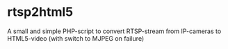 # rtsp2html5
A small and simple PHP-script to convert RTSP-stream from IP-cameras to HTML5-video (with switch to MJPEG on failure)
